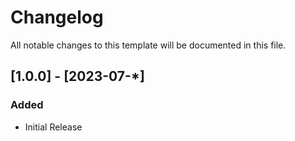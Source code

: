 # Changelog

All notable changes to this template will be documented in this file.

## [1.0.0] - [2023-07-*]

### Added

- Initial Release

